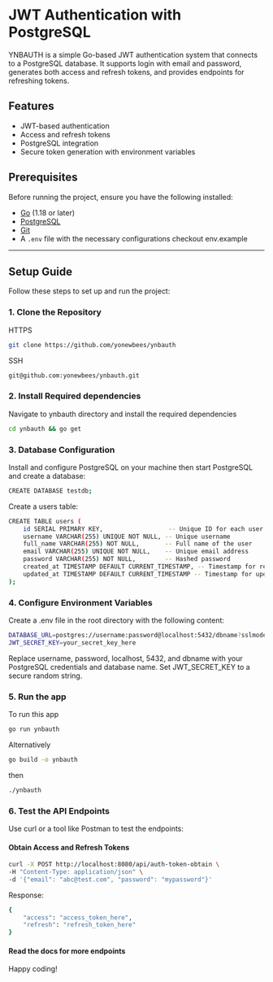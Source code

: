 # JWT Authentication with PostgreSQL

YNBAUTH is a simple Go-based JWT authentication system that connects to a PostgreSQL database. It supports login with email and password, generates both access and refresh tokens, and provides endpoints for refreshing tokens.

## Features

- JWT-based authentication
- Access and refresh tokens
- PostgreSQL integration
- Secure token generation with environment variables

## Prerequisites

Before running the project, ensure you have the following installed:

- [Go](https://golang.org/dl/) (1.18 or later)
- [PostgreSQL](https://www.postgresql.org/download/)
- [Git](https://git-scm.com/)
- A `.env` file with the necessary configurations checkout env.example 

---

## Setup Guide

Follow these steps to set up and run the project:

### 1. Clone the Repository

HTTPS

```bash
git clone https://github.com/yonewbees/ynbauth

```
SSH

```bash
git@github.com:yonewbees/ynbauth.git

```

### 2. Install Required dependencies

Navigate to ynbauth directory and install the required dependencies

```bash
cd ynbauth && go get

```

### 3. Database Configuration

Install and configure PostgreSQL on your machine then start PostgreSQL and create a database:

```bash
CREATE DATABASE testdb;

```
Create a users table:

```bash
CREATE TABLE users (
    id SERIAL PRIMARY KEY,                  -- Unique ID for each user
    username VARCHAR(255) UNIQUE NOT NULL, -- Unique username
    full_name VARCHAR(255) NOT NULL,       -- Full name of the user
    email VARCHAR(255) UNIQUE NOT NULL,    -- Unique email address
    password VARCHAR(255) NOT NULL,        -- Hashed password
    created_at TIMESTAMP DEFAULT CURRENT_TIMESTAMP, -- Timestamp for record creation
    updated_at TIMESTAMP DEFAULT CURRENT_TIMESTAMP -- Timestamp for updates
);

```

### 4. Configure Environment Variables

Create a .env file in the root directory with the following content:

```bash
DATABASE_URL=postgres://username:password@localhost:5432/dbname?sslmode=disable
JWT_SECRET_KEY=your_secret_key_here

```

Replace username, password, localhost, 5432, and dbname with your PostgreSQL credentials and database name. Set JWT_SECRET_KEY to a secure random string.

### 5. Run the app

To run this app

```bash
go run ynbauth

```
Alternatively

```bash
go build -o ynbauth

```
then 

```bash
./ynbauth

```

### 6. Test the API Endpoints

Use curl or a tool like Postman to test the endpoints:

####  Obtain Access and Refresh Tokens

```bash
curl -X POST http://localhost:8080/api/auth-token-obtain \
-H "Content-Type: application/json" \
-d '{"email": "abc@test.com", "password": "mypassword"}'

```
Response:

```bash
{
    "access": "access_token_here",
    "refresh": "refresh_token_here"
}

```

#### Read the docs for more endpoints

Happy coding!